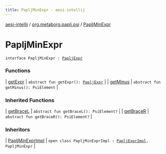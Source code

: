 ```yaml
---
title: PapljMinExpr - aesi-intellij
---
```


[aesi-intellij](../../index.html) / [org.metaborg.paplj.psi](../index.html) / [PapljMinExpr](.)

# PapljMinExpr

`interface PapljMinExpr : `[`PapljExpr`](../-paplj-expr/index.html)

### Functions

| [getExpr](get-expr.html) | `abstract fun getExpr(): `[`PapljExpr`](../-paplj-expr/index.html) |
| [getMinus](get-minus.html) | `abstract fun getMinus(): PsiElement` |

### Inherited Functions

| [getBraceL](../-paplj-expr/get-brace-l.html) | `abstract fun getBraceL(): PsiElement?` |
| [getBraceR](../-paplj-expr/get-brace-r.html) | `abstract fun getBraceR(): PsiElement?` |

### Inheritors

| [PapljMinExprImpl](../../org.metaborg.paplj.psi.impl/-paplj-min-expr-impl/index.html) | `open class PapljMinExprImpl : `[`PapljExprImpl`](../../org.metaborg.paplj.psi.impl/-paplj-expr-impl/index.html)`, PapljMinExpr` |

